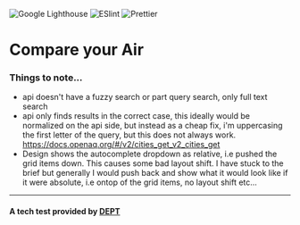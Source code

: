![Google Lighthouse](https://github.com/AshleyRedman/compare-your-air/actions/workflows/lighthouse.yml/badge.svg)
![ESlint](https://github.com/AshleyRedman/compare-your-air/actions/workflows/eslint.yml/badge.svg)
![Prettier](https://github.com/AshleyRedman/compare-your-air/actions/workflows/prettier.yml/badge.svg)

# Compare your Air

### Things to note...

-   api doesn't have a fuzzy search or part query search, only full text search
-   api only finds results in the correct case, this ideally would be normalized on the api side, but instead as a cheap fix, i'm uppercasing the first letter of the query, but this does not always work. https://docs.openaq.org/#/v2/cities_get_v2_cities_get
-   Design shows the autocomplete dropdown as relative, i.e pushed the grid items down. This causes some bad layout shift. I have stuck to the brief but generally I would push back and show what it would look like if it were absolute, i.e ontop of the grid items, no layout shift etc...

---

#### A tech test provided by [DEPT](https://www.deptagency.com/en-gb/)
